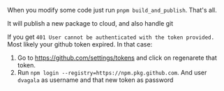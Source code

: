 When you modify some code just run `pnpm build_and_publish`. That's all.

It will publish a new package to cloud, and also handle git

If you get `401 User cannot be authenticated with the token provided.` Most likely your github token expired. In that case:

1. Go to https://github.com/settings/tokens and click on regenarete that token.
2. Run `npm login --registry=https://npm.pkg.github.com`. And user `dvagala` as username and that new token as password
